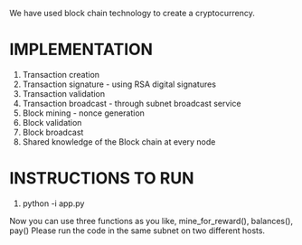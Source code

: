We have used block chain technology to create a cryptocurrency.

IMPLEMENTATION
==============

1) Transaction creation
2) Transaction signature - using RSA digital signatures
2) Transaction validation
3) Transaction broadcast - through subnet broadcast service
3) Block mining - nonce generation
4) Block validation
5) Block broadcast 
8) Shared knowledge of the Block chain at every node

INSTRUCTIONS TO RUN
===================

1) python -i app.py

Now you can use three functions as you like, mine_for_reward(), balances(), pay()
Please run the code in the same subnet on two different hosts.
